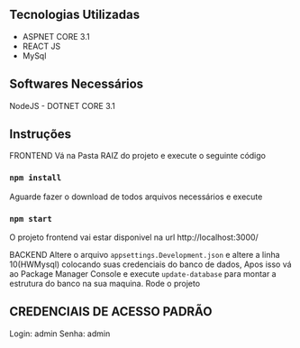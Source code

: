 ## Tecnologias Utilizadas

- ASPNET CORE 3.1
- REACT JS
- MySql

## Softwares Necessários
NodeJS - DOTNET CORE 3.1

## Instruções

FRONTEND
Vá na Pasta RAIZ do projeto e execute o seguinte código 
### `npm install`

Aguarde fazer o download de todos arquivos necessários e execute 
### `npm start`

O projeto frontend vai estar disponivel na url
http://localhost:3000/

BACKEND
Altere o arquivo `appsettings.Development.json` e altere a linha 10(HWMysql) colocando suas credenciais do banco de dados,
Apos isso vá ao Package Manager Console e execute `update-database` para montar a estrutura do banco na sua maquina.
Rode o projeto 

## CREDENCIAIS DE ACESSO PADRÃO
Login: admin
Senha: admin